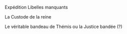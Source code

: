 Expédition Libelles manquants

La Custode de la reine

Le véritable bandeau de Thémis ou la Justice bandée (?)
